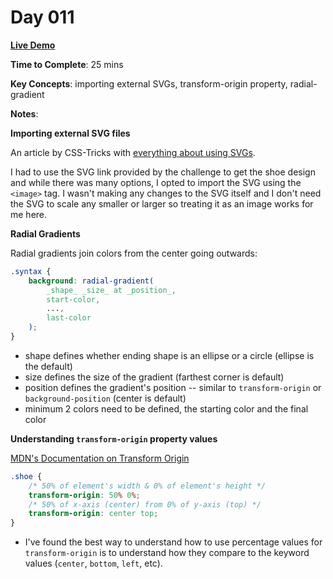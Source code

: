 # Day 011

**<a href="https://css100.aniqa.dev#day-011">Live Demo</a>**

**Time to Complete**: 25 mins

**Key Concepts**: importing external SVGs, transform-origin property, radial-gradient

**Notes**:

**Importing external SVG files**

An article by CSS-Tricks with <a href="https://css-tricks.com/using-svg/">everything about using SVGs</a>.

I had to use the SVG link provided by the challenge to get the shoe design and while there was many options, I opted to import the SVG using the `<image>` tag. I wasn't making any changes to the SVG itself and I don't need the SVG to scale any smaller or larger so treating it as an image works for me here.

**Radial Gradients**

Radial gradients join colors from the center going outwards:

```css
.syntax {
	background: radial-gradient(
		_shape_ _size_ at _position_,
		start-color,
		...,
		last-color
	);
}
```

- shape defines whether ending shape is an ellipse or a circle (ellipse is the default)
- size defines the size of the gradient (farthest corner is default)
- position defines the gradient's position -- similar to `transform-origin` or `background-position` (center is default)
- minimum 2 colors need to be defined, the starting color and the final color

**Understanding `transform-origin` property values**

<a href="https://developer.mozilla.org/en-US/docs/Web/CSS/transform-origin">MDN's Documentation on Transform Origin</a>

```css
.shoe {
	/* 50% of element's width & 0% of element's height */
	transform-origin: 50% 0%;
	/* 50% of x-axis (center) from 0% of y-axis (top) */
	transform-origin: center top;
}
```

- I've found the best way to understand how to use percentage values for `transform-origin` is to understand how they compare to the keyword values (`center`, `bottom`, `left`, etc).

